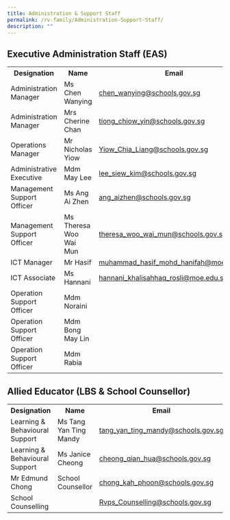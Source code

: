 ```yaml
---
title: Administration & Support Staff
permalink: /rv-family/Administration-Support-Staff/
description: ""
---
```

<title>Organization Information</title>



<style>
    table {
        border-collapse: collapse;
    }

    table, th, td {
        border: none;
    }
</style>

<h2>Executive Administration Staff (EAS)</h2>
<table>
    <tbody><tr>
        <th>Designation</th>
        <th>Name</th>
        <th>Email</th>
    </tr>
    <tr>
        <td>Administration Manager</td>
        <td>Ms Chen Wanying</td>
        <td><a href="mailto:chen_wanying@schools.gov.sg">chen_wanying@schools.gov.sg</a></td>
    </tr>
    <tr>
        <td>Administration Manager</td>
        <td>Mrs Cherine Chan</td>
        <td><a href="mailto:tiong_chiow_yin@schools.gov.sg">tiong_chiow_yin@schools.gov.sg</a></td>
    </tr>
    <tr>
        <td>Operations Manager</td>
        <td>Mr Nicholas Yiow</td>
        <td><a href="mailto:Yiow_Chia_Liang@schools.gov.sg">Yiow_Chia_Liang@schools.gov.sg</a></td>
    </tr>
    <tr>
        <td>Administrative Executive</td>
        <td>Mdm May Lee</td>
        <td><a href="mailto:lee_siew_kim@schools.gov.sg">lee_siew_kim@schools.gov.sg</a></td>
    </tr>
    <tr>
        <td>Management Support Officer</td>
        <td>Ms Ang Ai Zhen</td>
        <td><a href="mailto:ang_aizhen@schools.gov.sg">ang_aizhen@schools.gov.sg</a></td>
    </tr>
    <tr>
        <td>Management Support Officer</td>
        <td>Ms Theresa Woo Wai Mun</td>
        <td><a href="mailto:theresa_woo_wai_mun@schools.gov.sg">theresa_woo_wai_mun@schools.gov.sg</a></td>
    </tr>
    <tr>
        <td>ICT Manager</td>
        <td>Mr Hasif</td>
        <td><a href="mailto:muhammad_hasif_mohd_hanifah@moe.edu.sg">muhammad_hasif_mohd_hanifah@moe.edu.sg</a></td>
    </tr>
    <tr>
        <td>ICT Associate</td>
        <td>Ms Hannani</td>
        <td><a href="mailto:hannani_khalisahhaq_rosli@moe.edu.sg">hannani_khalisahhaq_rosli@moe.edu.sg</a></td>
    </tr>
    <tr>
        <td>Operation Support Officer</td>
        <td>Mdm Noraini</td>
        <td>&nbsp;</td>
    </tr>
    <tr>
        <td>Operation Support Officer</td>
        <td>Mdm Bong May Lin</td>
        <td>&nbsp;</td>
    </tr>
    <tr>
        <td>Operation Support Officer</td>
        <td>Mdm Rabia</td>
        <td>&nbsp;</td>
    </tr>
</tbody></table>

<h2>Allied Educator (LBS &amp; School Counsellor)</h2>
<table>
    <tbody><tr>
        <th>Designation</th>
        <th>Name</th>
        <th>Email</th>
    </tr>
    <tr>
        <td>Learning &amp; Behavioural Support</td>
        <td>Ms Tang Yan Ting Mandy</td>
        <td><a href="mailto:tang_yan_ting_mandy@schools.gov.sg">tang_yan_ting_mandy@schools.gov.sg</a></td>
    </tr>
    <tr>
        <td>Learning &amp; Behavioural Support</td>
        <td>Ms Janice Cheong</td>
        <td><a href="mailto:cheong_qian_hua@schools.gov.sg">cheong_qian_hua@schools.gov.sg</a></td> </tr>
    <tr>
        <td>Mr Edmund Chong</td>
        <td>School Counsellor</td>
        <td><a href="mailto:chong_kah_phoon@schools.gov.sg">chong_kah_phoon@schools.gov.sg</a></td>
    </tr>
    <tr>
        <td>School Counselling</td>
        <td> </td>
        <td><a href="mailto:Rvps_Counselling@schools.gov.sg">Rvps_Counselling@schools.gov.sg</a></td>
    </tr>
</tbody></table>